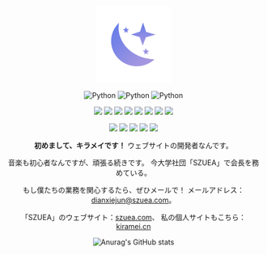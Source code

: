 

<div id="title" align=center>


![](https://raw.githubusercontent.com/Kiramei/kiramei.github.io/main/assets/logo_t.png)

![Python](https://img.shields.io/badge/code-Frontend-blue)
![Python](https://img.shields.io/badge/code-Backend-yellow)
![Python](https://img.shields.io/badge/code-Deep%20Learning-purple)

![](https://img.shields.io/badge/Java-yellow) 
![](https://img.shields.io/badge/C/C++-red) 
![](https://img.shields.io/badge/Python-blue)
![](https://img.shields.io/badge/C#-red) 
![](https://img.shields.io/badge/Android-green)
![](https://img.shields.io/badge/Html-red)
![](https://img.shields.io/badge/CSS-yellow)
![](https://img.shields.io/badge/JavaScript-green)

![](https://img.shields.io/badge/オタク-green) 
![](https://img.shields.io/badge/二次元-green) 
![](https://img.shields.io/badge/アニメ-green)
![](https://img.shields.io/badge/マンガ-green) 
![](https://img.shields.io/badge/音楽-green)

**初めまして、キラメイです！**
 ウェブサイトの開発者なんです。

音楽も初心者なんですが、頑張る続きです。
今大学社団「SZUEA」で会長を務めている。

もし僕たちの業務を関心するたら、ぜひメールで！
メールアドレス：dianxiejun@szuea.com。

「SZUEA」のウェブサイト：[szuea.com](https://www.szuea.com)、
私の個人サイトもこちら：[kiramei.cn](https://kiramei.cn)

![Anurag's GitHub stats](https://github-readme-stats.vercel.app/api?username=Kiramei&show_icons=true&theme=radical)




</div>
